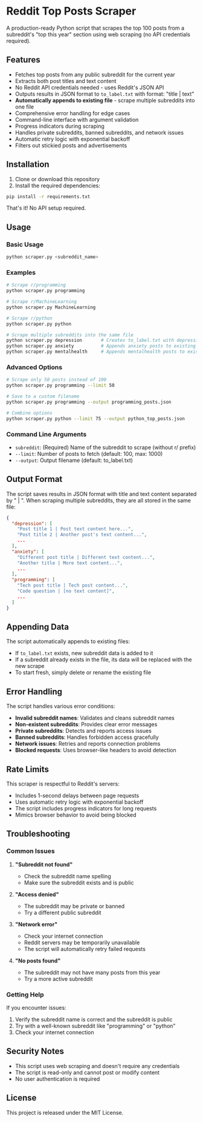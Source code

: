 # Reddit Top Posts Scraper

A production-ready Python script that scrapes the top 100 posts from a subreddit's "top this year" section using web scraping (no API credentials required).

## Features

- Fetches top posts from any public subreddit for the current year
- Extracts both post titles and text content
- No Reddit API credentials needed - uses Reddit's JSON API
- Outputs results in JSON format to `to_label.txt` with format: "title | text"
- **Automatically appends to existing file** - scrape multiple subreddits into one file
- Comprehensive error handling for edge cases
- Command-line interface with argument validation
- Progress indicators during scraping
- Handles private subreddits, banned subreddits, and network issues
- Automatic retry logic with exponential backoff
- Filters out stickied posts and advertisements

## Installation

1. Clone or download this repository
2. Install the required dependencies:

```bash
pip install -r requirements.txt
```

That's it! No API setup required.

## Usage

### Basic Usage

```bash
python scraper.py <subreddit_name>
```

### Examples

```bash
# Scrape r/programming
python scraper.py programming

# Scrape r/MachineLearning
python scraper.py MachineLearning

# Scrape r/python
python scraper.py python

# Scrape multiple subreddits into the same file
python scraper.py depression       # Creates to_label.txt with depression posts
python scraper.py anxiety          # Appends anxiety posts to existing file
python scraper.py mentalhealth     # Appends mentalhealth posts to existing file
```

### Advanced Options

```bash
# Scrape only 50 posts instead of 100
python scraper.py programming --limit 50

# Save to a custom filename
python scraper.py programming --output programming_posts.json

# Combine options
python scraper.py python --limit 75 --output python_top_posts.json
```

### Command Line Arguments

- `subreddit`: (Required) Name of the subreddit to scrape (without r/ prefix)
- `--limit`: Number of posts to fetch (default: 100, max: 1000)
- `--output`: Output filename (default: to_label.txt)

## Output Format

The script saves results in JSON format with title and text content separated by " | ". When scraping multiple subreddits, they are all stored in the same file:

```json
{
  "depression": [
    "Post title 1 | Post text content here...",
    "Post title 2 | Another post's text content...",
    ...
  ],
  "anxiety": [
    "Different post title | Different text content...",
    "Another title | More text content...",
    ...
  ],
  "programming": [
    "Tech post title | Tech post content...",
    "Code question | [no text content]",
    ...
  ]
}
```

## Appending Data

The script automatically appends to existing files:
- If `to_label.txt` exists, new subreddit data is added to it
- If a subreddit already exists in the file, its data will be replaced with the new scrape
- To start fresh, simply delete or rename the existing file

## Error Handling

The script handles various error conditions:

- **Invalid subreddit names**: Validates and cleans subreddit names
- **Non-existent subreddits**: Provides clear error messages
- **Private subreddits**: Detects and reports access issues
- **Banned subreddits**: Handles forbidden access gracefully
- **Network issues**: Retries and reports connection problems
- **Blocked requests**: Uses browser-like headers to avoid detection

## Rate Limits

This scraper is respectful to Reddit's servers:
- Includes 1-second delays between page requests
- Uses automatic retry logic with exponential backoff
- The script includes progress indicators for long requests
- Mimics browser behavior to avoid being blocked

## Troubleshooting

### Common Issues

1. **"Subreddit not found"**
   - Check the subreddit name spelling
   - Make sure the subreddit exists and is public

2. **"Access denied"**
   - The subreddit may be private or banned
   - Try a different public subreddit

3. **"Network error"**
   - Check your internet connection
   - Reddit servers may be temporarily unavailable
   - The script will automatically retry failed requests

4. **"No posts found"**
   - The subreddit may not have many posts from this year
   - Try a more active subreddit

### Getting Help

If you encounter issues:
1. Verify the subreddit name is correct and the subreddit is public
2. Try with a well-known subreddit like "programming" or "python"
3. Check your internet connection

## Security Notes

- This script uses web scraping and doesn't require any credentials
- The script is read-only and cannot post or modify content
- No user authentication is required

## License

This project is released under the MIT License.